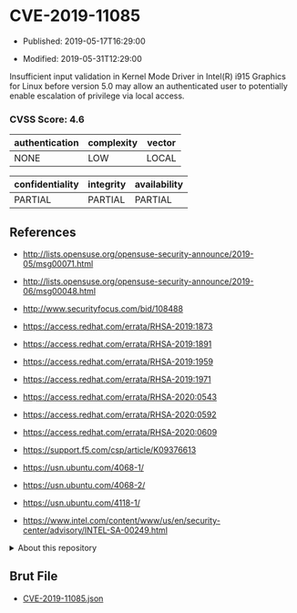 # CVE-2019-11085

- Published: 2019-05-17T16:29:00

- Modified: 2019-05-31T12:29:00

Insufficient input validation in Kernel Mode Driver in Intel(R) i915 Graphics for Linux before version 5.0 may allow an authenticated user to potentially enable escalation of privilege via local access.

### CVSS Score: **4.6**

| authentication | complexity | vector |
| --- | --- | --- |
| NONE | LOW | LOCAL |

| confidentiality | integrity | availability |
| --- | --- | --- |
| PARTIAL | PARTIAL | PARTIAL |

## References

* http://lists.opensuse.org/opensuse-security-announce/2019-05/msg00071.html

* http://lists.opensuse.org/opensuse-security-announce/2019-06/msg00048.html

* http://www.securityfocus.com/bid/108488

* https://access.redhat.com/errata/RHSA-2019:1873

* https://access.redhat.com/errata/RHSA-2019:1891

* https://access.redhat.com/errata/RHSA-2019:1959

* https://access.redhat.com/errata/RHSA-2019:1971

* https://access.redhat.com/errata/RHSA-2020:0543

* https://access.redhat.com/errata/RHSA-2020:0592

* https://access.redhat.com/errata/RHSA-2020:0609

* https://support.f5.com/csp/article/K09376613

* https://usn.ubuntu.com/4068-1/

* https://usn.ubuntu.com/4068-2/

* https://usn.ubuntu.com/4118-1/

* https://www.intel.com/content/www/us/en/security-center/advisory/INTEL-SA-00249.html

<details>
<summary>About this repository</summary> 

  This repository is part of the project [Live Hack CVE](https://github.com/Live-Hack-CVE). Main website can be found [www.live-hack.org](https://www.live-hack.org) 
  
  Made by [Sn0wAlice](https://github.com/Sn0wAlice) for the people that care about security and need to have a feed of the latest CVEs. Hope you enjoy it, don't forget to star the repo and follow me on [Twitter](https://twitter.com/Sn0wAlice) and [Github](https://github.com/Sn0wAlice). And that is my [personnal website](https://www.alice-snow.me/)

  - [Home Page](https://github.com/Live-Hack-CVE)
  - [Framework](https://github.com/Live-Hack-CVE/cve-framework)
  - [CVE database](https://github.com/Live-Hack-CVE/full_database)
  - [Changelog](https://github.com/Live-Hack-CVE/Changelog)
</details>

## Brut File

* [CVE-2019-11085.json](https://raw.githubusercontent.com/Live-Hack-CVE/full_database/main/cves/2019/CVE-2019-11085.json)

